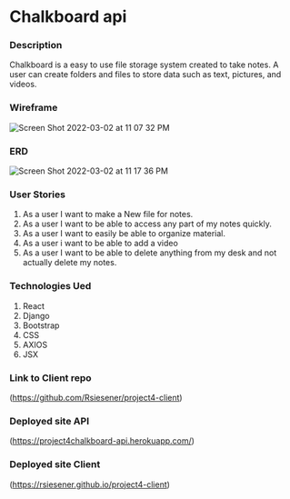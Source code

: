 # Chalkboard api
### Description
Chalkboard is a easy to use file storage system created to take notes. A user can create folders and files to store data 
such as text, pictures, and videos.



### Wireframe
![Screen Shot 2022-03-02 at 11 07 32 PM](https://media.git.generalassemb.ly/user/37987/files/94d1a700-9a7d-11ec-9f1e-7a77aa5767e8)

### ERD
![Screen Shot 2022-03-02 at 11 17 36 PM](https://media.git.generalassemb.ly/user/37987/files/01997100-9a7f-11ec-829a-136ee8a714d5)

### User Stories
1. As a user I want to make a New file for notes.
2. As a user I want to be able to access any part of my notes quickly.
3. As a user I want to easily be able to organize material.
4. As a user i want to be able to add a video
5. As a user I want to be able to delete anything from my desk and not actually delete my notes.
   

### Technologies Ued
1. React
2. Django
3. Bootstrap
4. CSS
5. AXIOS
6. JSX

### Link to Client repo
(https://github.com/Rsiesener/project4-client)


### Deployed site API
(https://project4chalkboard-api.herokuapp.com/)

### Deployed site Client
(https://rsiesener.github.io/project4-client)
